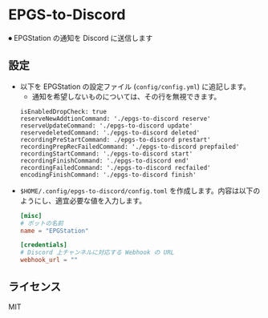 # EPGS-to-Discord
⏺ EPGStation の通知を Discord に送信します

## 設定
* 以下を EPGStation の設定ファイル (`config/config.yml`) に追記します。
    * 通知を希望しないものについては、その行を無視できます。
    ```
    isEnabledDropCheck: true
    reserveNewAddtionCommand: './epgs-to-discord reserve'
    reserveUpdateCommand: './epgs-to-discord update'
    reservedeletedCommand: './epgs-to-discord deleted'
    recordingPreStartCommand: ./epgs-to-discord prestart'
    recordingPrepRecFailedCommand: './epgs-to-discord prepfailed'
    recordingStartCommand: './epgs-to-discord start'
    recordingFinishCommand: './epgs-to-discord end'
    recordingFailedCommand: './epgs-to-discord recfailed'
    encodingFinishCommand: './epgs-to-discord finish'
    ```
* `$HOME/.config/epgs-to-discord/config.toml` を作成します。内容は以下のようにし、適宜必要な値を入力します。
    ```toml
    [misc]
    # ボットの名前
    name = "EPGStation"

    [credentials]
    # Discord 上チャンネルに対応する Webhook の URL
    webhook_url = ""
    ```

## ライセンス
MIT